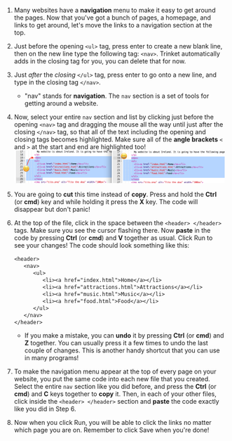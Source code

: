 1. Many websites have a **navigation** menu to make it easy to get around the pages. Now that you've got a bunch of pages, a homepage, and links to get around, let's move the links to a navigation section at the top.
2. Just before the opening `<ul>` tag, press enter to create a new blank line, then on the new line type the following tag: `<nav>`. Trinket automatically adds in the closing tag for you, you can delete that for now.
3. Just _after_ the _closing_ `</ul>` tag, press enter to go onto a new line, and type in the closing tag `</nav>`. 
   * "nav" stands for **navigation**. The `nav` section is a set of tools for getting around a website.
4. Now, select your entire `nav` section and list by clicking just before the opening `<nav>` tag and dragging the mouse all the way until just after the closing `</nav>` tag, so that all of the text including the opening and closing tags becomes highlighted. Make sure all of the **angle brackets** `<` and `>` at the start and end are highlighted too! ![](assets/SelectTextYayWhoops.png)
5. You are going to **cut** this time instead of **copy**. Press and hold the **Ctrl** \(or **cmd**\) key and while holding it press the **X** key. The code will disappear but don't panic!
6. At the top of the file, click in the space between the `<header> </header>` tags. Make sure you see the cursor flashing there. Now **paste** in the code by pressing **Ctrl** \(or **cmd**\) and **V** together as usual. Click Run to see your changes! The code should look something like this:
   ```
   <header>
      <nav>
         <ul>
            <li><a href="index.html">Home</a></li>
            <li><a href="attractions.html">Attractions</a></li>
            <li><a href="music.html">Music</a></li>
            <li><a href="food.html">Food</a></li>
         </ul>
      </nav>
   </header>
   ```

   * If you make a mistake, you can **undo** it by pressing **Ctrl** \(or **cmd**\) and **Z** together. You can usually press it a few times to undo the last couple of changes. This is another handy shortcut that you can use in many programs!
7. To make the navigation menu appear at the top of every page on your website, you put the same code into each new file that you created. Select the entire `nav` section like you did before, and press the **Ctrl** \(or **cmd**\) and **C** keys together to **copy** it. Then, in each of your other files, click inside the `<header> </header>` section and **paste** the code exactly like you did in Step 6.
9. Now when you click Run, you will be able to click the links no matter which page you are on. Remember to  click Save when you're done!



